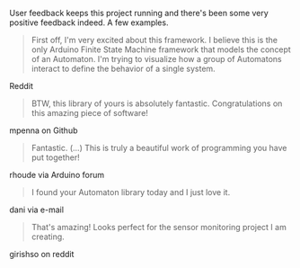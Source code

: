 User feedback keeps this project running and there's been some very positive feedback indeed. A few examples.

> First off, I'm very excited about this framework. I believe this is the only Arduino Finite State Machine framework that models the concept of an Automaton. I'm trying to visualize how a group of Automatons interact to define the behavior of a single system.

Reddit

> BTW, this library of yours is absolutely fantastic. 
> Congratulations on this amazing piece of software!

mpenna on Github

> Fantastic. (...) 
> This is truly a beautiful work of programming you have put together!

rhoude via Arduino forum

> I found your Automaton library today and I just love it.

dani via e-mail

> That's amazing! Looks perfect for the sensor monitoring project I am creating. 

girishso on reddit
